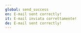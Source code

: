 ```yaml
---
global: send_success
en: E-mail sent correctly!
it: E-mail inviata correttamente!
de: E-mail sent correctly!
---
```

